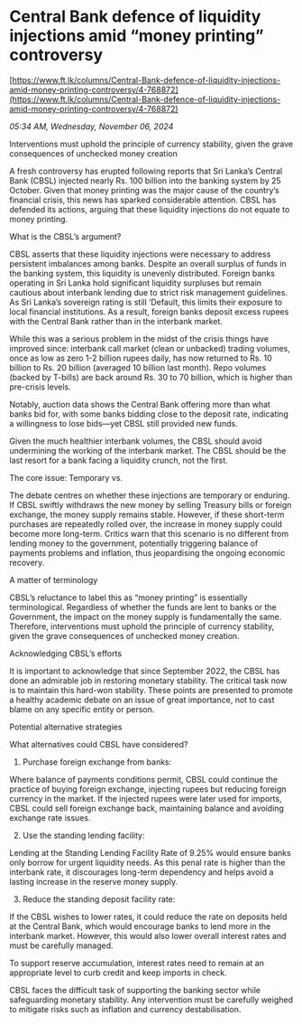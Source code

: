 # Central Bank defence of liquidity injections amid “money printing” controversy

[https://www.ft.lk/columns/Central-Bank-defence-of-liquidity-injections-amid-money-printing-controversy/4-768872](https://www.ft.lk/columns/Central-Bank-defence-of-liquidity-injections-amid-money-printing-controversy/4-768872)

*05:34 AM, Wednesday, November 06, 2024*

Interventions must uphold the principle of currency stability, given the grave consequences of unchecked money creation

A fresh controversy has erupted following reports that Sri Lanka’s Central Bank (CBSL) injected nearly Rs. 100 billion into the banking system by 25 October. Given that money printing was the major cause of the country’s financial crisis, this news has sparked considerable attention. CBSL has defended its actions, arguing that these liquidity injections do not equate to money printing.

What is the CBSL’s argument?

CBSL asserts that these liquidity injections were necessary to address persistent imbalances among banks. Despite an overall surplus of funds in the banking system, this liquidity is unevenly distributed. Foreign banks operating in Sri Lanka hold significant liquidity surpluses but remain cautious about interbank lending due to strict risk management guidelines. As Sri Lanka’s sovereign rating is still ‘Default, this limits their exposure to local financial institutions. As a result, foreign banks deposit excess rupees with the Central Bank rather than in the interbank market.

While this was a serious problem in the midst of the crisis things have improved since: interbank call market (clean or unbacked) trading volumes, once as low as zero 1-2 billion rupees daily, has now returned to Rs. 10 billion to Rs. 20 billion (averaged 10 billion last month). Repo volumes (backed by T-bills) are back around Rs. 30 to 70 billion, which is higher than pre-crisis levels.

Notably, auction data shows the Central Bank offering more than what banks bid for, with some banks bidding close to the deposit rate, indicating a willingness to lose bids—yet CBSL still provided new funds.

Given the much healthier interbank volumes, the CBSL should avoid undermining the working of the interbank market. The CBSL should be the last resort for a bank facing a liquidity crunch, not the first.

The core issue: Temporary vs.

The debate centres on whether these injections are temporary or enduring. If CBSL swiftly withdraws the new money by selling Treasury bills or foreign exchange, the money supply remains stable. However, if these short-term purchases are repeatedly rolled over, the increase in money supply could become more long-term. Critics warn that this scenario is no different from lending money to the government, potentially triggering balance of payments problems and inflation, thus jeopardising the ongoing economic recovery.

A matter of terminology

CBSL’s reluctance to label this as “money printing” is essentially terminological. Regardless of whether the funds are lent to banks or the Government, the impact on the money supply is fundamentally the same. Therefore, interventions must uphold the principle of currency stability, given the grave consequences of unchecked money creation.

Acknowledging CBSL’s efforts

It is important to acknowledge that since September 2022, the CBSL has done an admirable job in restoring monetary stability. The critical task now is to maintain this hard-won stability. These points are presented to promote a healthy academic debate on an issue of great importance, not to cast blame on any specific entity or person.

Potential alternative strategies

What alternatives could CBSL have considered?

1. Purchase foreign exchange from banks:

Where balance of payments conditions permit, CBSL could continue the practice of buying foreign exchange, injecting rupees but reducing foreign currency in the market. If the injected rupees were later used for imports, CBSL could sell foreign exchange back, maintaining balance and avoiding exchange rate issues.

2. Use the standing lending facility:

Lending at the Standing Lending Facility Rate of 9.25% would ensure banks only borrow for urgent liquidity needs. As this penal rate is higher than the interbank rate, it discourages long-term dependency and helps avoid a lasting increase in the reserve money supply.

3. Reduce the standing deposit facility rate:

If the CBSL wishes to lower rates, it could reduce the rate on deposits held at the Central Bank, which would encourage banks to lend more in the interbank market. However, this would also lower overall interest rates and must be carefully managed.

To support reserve accumulation, interest rates need to remain at an appropriate level to curb credit and keep imports in check.

CBSL faces the difficult task of supporting the banking sector while safeguarding monetary stability. Any intervention must be carefully weighed to mitigate risks such as inflation and currency destabilisation.

